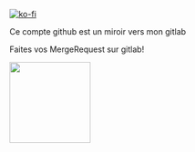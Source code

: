 
[![ko-fi](https://ko-fi.com/img/githubbutton_sm.svg)](https://ko-fi.com/O5O215EBTW)

Ce compte github est un miroir vers mon gitlab

Faites vos MergeRequest sur gitlab! 

[<img src="https://i0.wp.com/discovery.endeavouros.com/wp-content/uploads/2019/10/GitLab-logo.png?ssl=1" height=142>](https://gitlab.com/nda-cunh)

